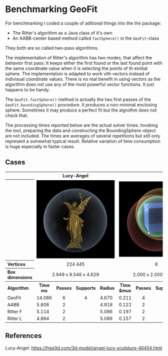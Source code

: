 # Benchmarking GeoFit

For benchmarking I coded a couple of aditional things into the the package:
- The Ritter's algorithm as a Java class of it's own
- An AABB-center based method called `fastSphere()` in the `GeoFit`-class 

They both are so called two-pass algorithms. 

The implementation of Ritter's algorithm has two modes, that affect the behavior first pass: It keeps either the first found or the last found point with the same coordinate value when it is selecting the points of th einitial sphere. The implementation is adapted to work vith vectors instead of indivisual coordinate values. There is no real benefit in using vectors as the algorithm does not use any of the most powerful vector functions. It just happens to be handy. 

The `GeoFit.fastSphere()` method is actually the two first passes of the `GeoFit.boundingSphere()` procedure. It produces a non-minimal enclosing sphere. Sometimes it may produce a perfect fit but the algrothm does not check that.

The processing times reported below are the actual solver times. Invoking the tool, preparing the data and constructing the BoundingSphere-object are not included. The times are averages of several repetitions but still only represent a somewhat typical result. Relative variation of time consumption is huge especially in faster cases.

## Cases
<table>
  <tr>
    <th></th>
    <th colspan = 4>Lucy-Angel</th>
  </tr>
  <tr>
    <th></th>
    <td colspan = 4><img src = "Images/Lucy-Angel.png", width=300></td>
    <td colspan = 4><img src = "Images/Cube.png", width=300></td>
  </tr>
  <tr>
    <th align = left>Vertices</th>
    <td colspan = 4, align = center>224 445</td>
   <td colspan = 4, align = center>8</td>
  </tr>
  <tr>
    <th align = left>Box dimensions</th>
    <td colspan = 4, align = center>2.949 x 8.546 x 4.629</td>
   <td colspan = 4, align = center>2.000 x 2.000 x 2.000</td>
  </tr>

  <tr>
    <th align = left>Algorithm</th>
    <th>Time ms</th><th>Passes</th><th>Supports</th><th>Radius</th>
    <th>Time &mus</th><th>Passes</th><th>Supports</th><th>Radius</th>
  </tr>
  <tr>
    <td>GeoFit</th>
    <td>14.066</td><td align = center>6</td><td align = center>4</td><td>4.670</td>
    <td>0.211</td><td align = center>4</td><td align = center>2</td><td>1.732</td>
  </tr>
  <tr>
    <td>AABB</td>
    <td>5.806</td><td align = center>2</td><td></td><td>4.918</td>
    <td>0.122</td><td align = center>2</td><td></td><td>1.732</td>
  </tr>
  <tr>
    <td>Ritter F</td>
    <td>5.114</td><td align = center>2</td><td></td><td>5.086</td>
    <td>0.197</td><td align = center>2</td><td></td><td>2.341</td>
  </tr>
  <tr>
    <td>Ritter L</td>
    <td>4.864</td><td align = center>2</td><td></td><td>5.086</td>
    <td>0.157</td><td align = center>2</td><td></td><td>2.154</td>
  </tr>
</table>

## References

Lucy-Angel: https://free3d.com/3d-model/angel-lucy-sculpture-46454.html
